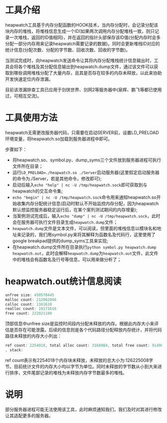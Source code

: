 # 工具介绍
heapwatch工具基于内存分配函数的HOOK技术，当内存分配时，会记录分配该块内存的堆栈，将堆栈信息生成一个ID(如果两次调用内存分配堆栈一致，则只记录一次堆栈，返回的ID值相同)，并在返回的指针头部保存该ID值(分配内存时会多分配一部分内存用来记录heapwatch需要记录的数据)。同时会更新堆栈ID对应的统计信息(分配次数、分配的字节数、回收次数、回收的字节数)。

当测试完成时，向heapwatch发送命令让其将内存分配堆栈统计信息输出时，工具会将各个堆栈及其分配信息输出到heapwatch.dump文件，通过该文件可以获取到哪些调用堆栈分配了大量内存，且其是否存在较多的内存未释放，以此来协助开发快速定位内存泄漏。

目前该泄漏排查工具已应用于剑侠世界、剑网2等服务器中(泉辉、鹏飞等都已使用过，可相互交流)。


# 工具使用方法
heapwatch无需更改服务器代码，只需要在启动SERVER前，设置LD_PRELOAD环境变量，将heapwatch.so加载到服务器进程中即可。

步骤如下：
* 将heapwatch.so、symbol.py、dump_syms三个文件放到服务器进程可执行文件所在目录；
* 运行`LD_PRELOAD=./heapwatch.so ./Server`启动服务器(这里假定启动服务器的命令为./Server，若是其他命令，修改即可);
* 启动后输入`echo "help" | nc -U /tmp/heapwatch.sock`即可获取到与heapwatch的交互命令集;
* `echo "begin" | nc -U /tmp/heapwatch.sock`命令用来通知heapwatch.so开始收集内存分配统计信息(启动时默认不开始监控内存分配，因为heapwatch默认想监控服务器稳定运行后，在某个案列测试期间的内存增量);
* 当案例测试完成后，输入`echo "dump" | nc -U /tmp/heapwatch.sock`，此时会在服务器可执行文件目录生成`heapwatch.dump`文件；
* `heapwatch.dump`文件是文本文件，可以阅读，但里面的堆栈信息以模块名和地址来记录的，我们用symbol.py来将其解释为函数名及代码行，这里使用了google breakpad提供的dump_syms工具来实现;
* 在heapwatch.dump文件所在目录执行`python symbol.py heapwatch.dump heapwatch.out`，此时会解释`heapwatch.dump`为`heapwatch.out`文件，此文件中的堆栈会有函数名及行号等信息，可以用来做分析了；

# heapwatch.out统计信息阅读

```cpp
unfree size: 450570445
malloc count: 212062846
calloc count: 1161610
realloc count: 19171616
free count: 222021100
```
顶部信息中unfree size是监控时间段内分配未释放的内存。根据此内存大小来评估是否存在可能泄露。后续的信息则是各个代码路径分配释放内存统计，并将代码路径未释放的内存大小列出：
```cpp
ref count: 2254018, total alloc count: 3168984, total free count: 914966, unfree size 126225008,
, stack: 

```

ref count表示有2254018个内存块未释放，未释放的总大小为:126225008字节。目前统计文件的内存大小均以字节为单位。同时未释放的字节数从小到大来进行排序，文件尾部记录的堆栈为未释放内存字节数最多的堆栈。




# 说明
部分服务器进程可能无法使用该工具，此时麻烦通知我们，我们及时对其进行修改让其适配更多的服务器。